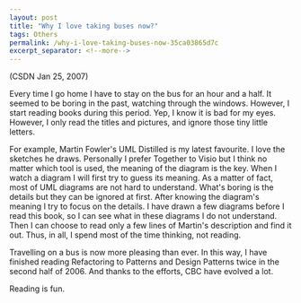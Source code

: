 ```yaml
---
layout: post
title: "Why I love taking buses now?"
tags: Others
permalink: /why-i-love-taking-buses-now-35ca03865d7c
excerpt_separator: <!--more-->
---
```

(CSDN Jan 25, 2007)

Every time I go home I have to stay on the bus for an hour and a half. It seemed to be boring in the past, watching through the windows. However, I start reading books during this period. Yep, I know it is bad for my eyes. However, I only read the titles and pictures, and ignore those tiny little letters.
<!--more-->

For example, Martin Fowler's UML Distilled is my latest favourite. I love the sketches he draws. Personally I prefer Together to Visio but I think no matter which tool is used, the meaning of the diagram is the key. When I watch a diagram I will first try to guess its meaning. As a matter of fact, most of UML diagrams are not hard to understand. What's boring is the details but they can be ignored at first. After knowing the diagram's meaning I try to focus on the details. I have drawn a few diagrams before I read this book, so I can see what in these diagrams I do not understand. Then I can choose to read only a few lines of Martin's description and find it out. Thus, in all, I spend most of the time thinking, not reading.

Travelling on a bus is now more pleasing than ever. In this way, I have finished reading Refactoring to Patterns and Design Patterns twice in the second half of 2006. And thanks to the efforts, CBC have evolved a lot.

Reading is fun.
